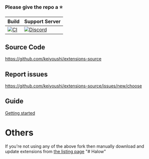 ### Please give the repo a :star:

| Build | Support Server |
|-------|---------|
| [![CI](https://github.com/keiyoushi/extensions-source/actions/workflows/build_push.yml/badge.svg)](https://github.com/keiyoushi/extensions-source/actions/workflows/build_push.yml) | [![Discord](https://img.shields.io/discord/1193460528052453448.svg?label=discord&labelColor=7289da&color=2c2f33&style=flat)](https://discord.gg/3FbCpdKbdY) |

## Source Code

https://github.com/keiyoushi/extensions-source

## Report issues

https://github.com/keiyoushi/extensions-source/issues/new/choose

## Guide

[Getting started](https://keiyoushi.github.io/docs/guides/getting-started#adding-the-extension-repo)

# Others
If you're not using any of the above fork then manually download and update extensions from [the listing page](https://keiyoushi.github.io/extensions/)
"# Halow" 
